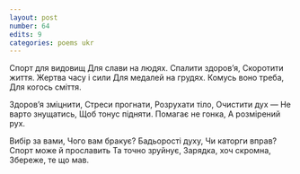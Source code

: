 ```yaml
---
layout: post
number: 64
edits: 9
categories: poems ukr
---
```


Спорт для видовищ
Для слави на людях.
Спалити здоров’я,
Скоротити життя.
Жертва часу і сили
Для медалей на грудях.
Комусь воно треба,
Для когось сміття.

Здоров’я зміцнити,
Стреси прогнати,
Розрухати тіло,
Очистити дух — 
Не варто знущатись, 
Щоб тонус підняти.
Помагає не гонка, 
А розмірений рух.

Вибір за вами, 
Чого вам бракує?
Бадьорості духу,
Чи каторги вправ? 
Спорт може й прославить 
Та точно зруйнує,
Зарядка, хоч скромна,
Збереже, те що мав.

